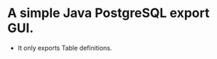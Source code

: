 A simple Java PostgreSQL export GUI.
====================================

- It only exports Table definitions.

